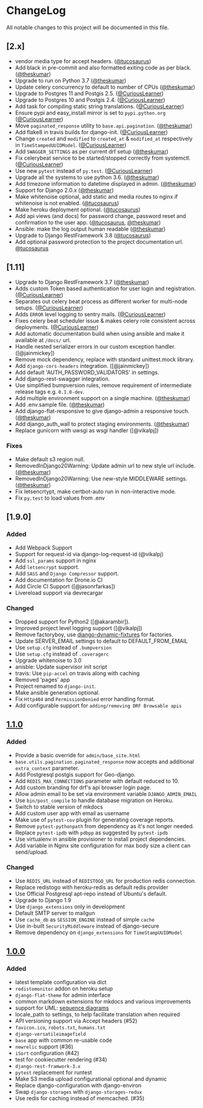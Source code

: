# ChangeLog
All notable changes to this project will be documented in this file.

## [2.x]

- vendor media type for accept headers. ([@tucosaurus]) 
- Add black in pre-commit and also formatted exiting code as per black. ([@theskumar])
- Upgrade to run on Python 3.7 ([@theskumar])
- Update celery concurrency to default to number of CPUs ([@theskumar])
- Upgrade to Postgres 11 and Postgis 2.5. ([@CuriousLearner])
- Upgrade to Postgres 10 and Postgis 2.4. ([@CuriousLearner])
- Add task for compiling static string translations. ([@CuriousLearner])
- Ensure pypi and easy_install mirror is set to `pypi.python.org` ([@CuriousLearner])
- Move `paginated_response` utility to `base.api.pagination`. ([@theskumar])
- Add flake8 in travis builds for django-init. ([@CuriousLearner])
- Change `created` and `modified` to `created_at` & `modified_at` respectively in `TimeStampedUUIDModel`. ([@CuriousLearner])
- Add `SWAGGER_SETTINGS` as per current drf setup ([@theskumar])
- Fix celerybeat service to be started/stopped correctly from systemctl. ([@CuriousLearner])
- Use new `pytest` instead of `py.test`. ([@CuriousLearner])
- Upgrade all the systems to use python 3.6. ([@theskumar])
- Add timezone information to datetime displayed in admin. ([@theskumar])
- Support for Django 2.0.x ([@theskumar])
- Make whitenoise optional, add static and media routes to nginx if whitenoise is not enabled. ([@tucosaurus])
- Make heroku deployment optional. ([@tucosaurus])
- Add api views (and docs) for password change, password reset and confirmation to the user app. ([@tucosaurus], [@theskumar])
- Ansible: make the log output human readable ([@theskumar])
- Upgrade to Django RestFramework 3.8 ([@tucosaurus])
- Add optional password protection to the project documentation url. [@tucosaurus]


## [1.11]
- Upgrade to Django RestFramework 3.7 ([@theskumar])
- Adds custom Token based authentication for user login and registration. ([@CuriousLearner])
- Separates out celery beat process as different worker for multi-node setups. ([@CuriousLearner])
- Adds `ERROR` level logging to sentry mails. ([@CuriousLearner])
- Fixes celery beat scheduler issue & makes celery role consistent across deployments. ([@CuriousLearner])
- Add automatic documentation build when using ansible and make it available at `/docs/` url.
- Handle nested serializer errors in our custom exception handler. ([@jainmickey])
- Remove mock dependency, replace with standard unittest.mock library.
- Add `django-cors-headers` integration. ([@jainmickey])
- Add default 'AUTH_PASSWORD_VALIDATORS' in settings.
- Add django-rest-swagger integration.
- Use simplified bumpversion rules, remove requirement of intermediate release tags e.g. `0.1.0-dev`.
- Add multiple environment support on a single machine. ([@theskumar])
- Add .env.sample file. ([@theskumar])
- Add django-flat-responsive to give django-admin a responsive touch. ([@theskumar])
- Add django_auth_wall to protect staging environments. ([@theskumar])
- Replace gunicorn with uwsgi as wsgi handler ([@vikalpj])

### Fixes
- Make default s3 region null.
- RemovedInDjango20Warning: Update admin url to new style url include. ([@theskumar])
- RemovedInDjango20Warning: Use new-style MIDDLEWARE settings. ([@theskumar])
- Fix letsencrtypt, make certbot-auto run in non-interactive mode.
- Fix `py.test` to load values from .env

## [1.9.0]

### Added

- Add Webpack Support
- Support for request-id via django-log-request-id (@vikalpj)
- Add `ssl_params` support in nginx
- Add `letsencrypt` support.
- Add `SASS` and `Django Compressor` support.
- Add documentation for Drone.io CI
- Add Circle CI Support ([@jasonrfarkas])
- Livereload support via devrecargar

### Changed
- Dropped support for Python2 ([@akarambir]).
- Improved project level logging support ([@vikalpj])
- Remove factoryboy, use [django-dynamic-fixtures] for factories.
- Update SERVER_EMAIL settings to default to DEFAULT_FROM_EMAIL
- Use `setup.cfg` instead of `.bumpversion`
- Use `setup.cfg` instead of `.coveragerc`
- Upgrade whitenoise to 3.0
- anisble: Update supervisor init script
- travis: Use `pip-accel` on travis along with caching
- Removed 'pages' app
- Project renamed to `django-init`.
- Make ansible generation optional.
- Fix `Http404` and `PermissionDenied` error handling format.
- Add configurable support for `adding/removing DRF Browsable apis`

[django-dynamic-fixtures]: https://github.com/paulocheque/django-dynamic-fixture

## [1.1.0]

### Added
- Provide a basic override for `admin/base_site.html`
- `base.utils.pagination.paginated_response` now accepts and additional `extra_context` parameter.
- Add Postgresql postgis support for Geo-django.
- Add `REDIS_MAX_CONNECTIONS` parameter with default reduced to 10.
- Add custom branding for drf's api browser login page.
- Allow admin email to be set via environment variable `DJANGO_ADMIN_EMAIL`
- Use `bin/post_compile` to handle database migration on Heroku.
- Switch to stable version of mkdocs
- Add custom user app with email as username
- Make use of `pytest-cov` plugin for generating coverage reports.
- Remove `pytest-pythonpath` from dependency as it's not longer needed.
- Replace `pytest-ipdb` with `pdbpp` as suggested by `pytest-ipdb`
- Use virtualenv in ansible provisioner to install project dependencies.
- Add variable in Nginx site configuration for max body size a client can send/upload.

### Changed
- Use `REDIS_URL` instead of `REDISTOGO_URL` for production redis connection.
- Replace redistogo with heroku-redis as default redis provider
- Use Official Postgresql apt-repo instead of Ubuntu's default.
- Upgrade to Django 1.9
- Use `django_extensions` only in development
- Default SMTP server to mailgun
- Use `cache_db` as `SESSION_ENGINE` instead of simple `cache`
- Use in-built `SecurityMiddleware` instead of django-secure
- Remove dependency on `django_extensions` for `TimeStampUUIDModel`

## [1.0.0]
### Added
- latest template configuration via dict
- `redistomonitor` addon on heroku setup
- `django-flat-theme` for admin interface
- common markdown extensions for mkdocs and various improvements
- support for UML: [sequence diagrams](http://en.wikipedia.org/wiki/Sequence_diagram)
- locale_path to settings, to help facilitate translation when required
- API versioning support via Accept headers (#52)
- `favicon.ico`, `robots.txt`, `humans.txt`
- `django-versatileimagefield`
- `base` app with common re-usable code
- `newrelic` support (#36)
- `iSort` configuration (#42)
- test for cookiecutter rendering (#34)
- `django-rest-framwork-3.x`
- `pytest` replacement for runtest
- Make S3 media upload configurational optional and dynamic
- Replace django-configuration with django-environ
- Swap `django-storages` with `django-storages-redux`
- Use redis for caching instead of memcached. (#35)

[1.2.0-dev]: https://github.com/Fueled/django-init/compare/v1.1.0...master
[1.1.0]: https://github.com/Fueled/django-init/compare/v1.0.0...v1.1.0
[1.0.0]: https://github.com/Fueled/django-init/compare/v0.0.1...v1.0.0

[@theskumar]: https://github.com/theskumar
[@CuriousLearner]: https://github.com/CuriousLearner
[@tucosaurus]: https://github.com/tucosaurus

